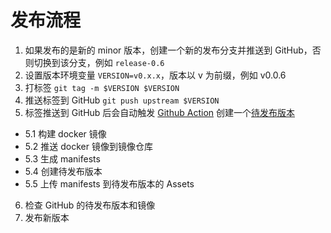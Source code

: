 # 发布流程

1. 如果发布的是新的 minor 版本，创建一个新的发布分支并推送到 GitHub，否则切换到该分支，例如 `release-0.6`
2. 设置版本环境变量 `VERSION=v0.x.x`，版本以 v 为前缀，例如 v0.0.6
3. 打标签 `git tag -m $VERSION $VERSION`
4. 推送标签到 GitHub `git push upstream $VERSION`
5. 标签推送到 GitHub 后会自动触发 [Github Action](github.com/smartxworks/cluster-api-provider-elf-static-ip) 创建一个[待发布版本](github.com/smartxworks/cluster-api-provider-elf-static-ip/releases)
+ 5.1 构建 docker 镜像
+ 5.2 推送 docker 镜像到镜像仓库
+ 5.3 生成 manifests
+ 5.4 创建待发布版本
+ 5.5 上传 manifests 到待发布版本的 Assets
6. 检查 GitHub 的待发布版本和镜像
7. 发布新版本
